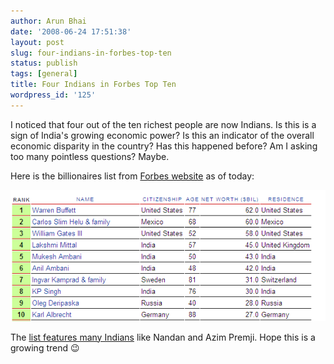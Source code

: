 ```yaml
---
author: Arun Bhai
date: '2008-06-24 17:51:38'
layout: post
slug: four-indians-in-forbes-top-ten
status: publish
tags: [general]
title: Four Indians in Forbes Top Ten
wordpress_id: '125'
---
```


I noticed that four out of the ten richest people are now Indians. Is this is a sign of India's growing economic power? Is this an indicator of the overall economic disparity in the country? Has this happened before? Am I asking too many pointless questions? Maybe.

Here is the billionaires list from [Forbes website](http://www.forbes.com/lists/2008/10/billionaires08_The-Worlds-Billionaires_Rank.html) as of today:

<img src="/blog/img/forbes-top-10.png" alt="Four out of the ten richest people are now Indians"/>

The [list features many Indians](http://www.forbes.com/lists/2008/10/billionaires08_The-Worlds-Billionaires_CountryOfPrmRes_10.html) like Nandan and Azim Premji. Hope this is a growing trend  :wink:
